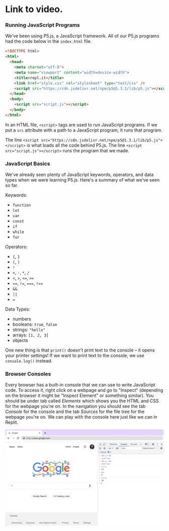 # Link to video.

### Running JavaScript Programs

We've been using P5.js, a JavaScript framework. All of our P5.js programs had the code below in the `index.html` file.

```html
<!DOCTYPE html>
<html>
  <head>
    <meta charset="utf-8">
    <meta name="viewport" content="width=device-width">
    <title>repl.it</title>
    <link href="style.css" rel="stylesheet" type="text/css" />
    <script src="https://cdn.jsdelivr.net/npm/p5@1.3.1/lib/p5.js"></script>
  </head>
  <body>
    <script src="script.js"></script>
  </body>
</html>
```

In an HTML file, `<script>` tags are used to run JavaScript programs. If we put a `src` attribute with a path to a JavaScript program, it runs that program. 

The line `<script src="https://cdn.jsdelivr.net/npm/p5@1.3.1/lib/p5.js"></script>` is what loads all the code behind P5.js. The line `<script src="script.js"></script>` runs the program that we made.


### JavaScript Basics

We've already seen plenty of JavaScript keywords, operators, and data types when we were learning P5.js. Here's a summary of what we've seen so far.

Keywords:
* `function`
* `let`
* `var`
* `const`
* `if`
* `while`
* `for`

Operators:
* `{`, `}`
* `(`, `)`
* `!`
* `+`, `-`, `*`, `/`
* `<`, `>`, `<=`, `>=`
* `==`, `!=`, `===`, `!==`
* `&&`
* `||`
* `=`

Data Types:
* numbers
* booleans: `true`, `false`
* strings: `"hello"`
* arrays: `[1, 2, 3]`
* objects

One new thing is that `print()` doesn't print text to the console – it opens your printer settings! If we want to print text to the console, we use `console.log()` instead.

### Browser Consoles

Every browser has a built-in console that we can use to write JavaScript code. To access it, right click on a webpage and go to "Inspect" (depending on the browser it might be "Inspect Element" or something similar). You should be under tab called *Elements* which shows you the HTML and CSS for the webpage you're on. In the navigation you should see the tab *Console* for the console and the tab *Sources* for the file tree for the webpage you're on. We can play with the console here just like we can in Replit.

![](../../Images/Chrome_Console.png)
